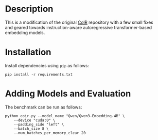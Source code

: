 # Description

This is a modification of the original [CoIR](https://github.com/CoIR-team/coir/) repository with a few small fixes and geared towards instruction-aware autoregressive transformer-based embedding models.

# Installation

Install dependencies using `pip` as follows:

```
pip install -r requirements.txt
```

# Adding Models and Evaluation

The benchmark can be run as follows:

```
python coir.py --model_name "Qwen/Qwen3-Embedding-4B" \
    --device "cuda:0" \
    --padding_side "left" \
    --batch_size 8 \
    --num_batches_per_memory_clear 20
```